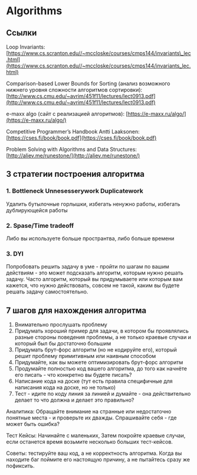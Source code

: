 # Algorithms

## Ссылки

Loop Invariants: [https://www.cs.scranton.edu//~mccloske/courses/cmps144/invariants\_lec.html](https://www.cs.scranton.edu//~mccloske/courses/cmps144/invariants_lec.html)

Comparison-based Lower Bounds for Sorting \(анализ возможного нижнего уровня сложности алгоритмов сортировки\): [http://www.cs.cmu.edu/~avrim/451f11/lectures/lect0913.pdf](http://www.cs.cmu.edu/~avrim/451f11/lectures/lect0913.pdf)

e-maxx algo \(сайт с реализацией алгоритмов\): [https://e-maxx.ru/algo/](https://e-maxx.ru/algo/)

Competitive Programmer’s Handbook Antti Laaksonen: [https://cses.fi/book/book.pdf](https://cses.fi/book/book.pdf)

Problem Solving with Algorithms and Data Structures: [http://aliev.me/runestone/](http://aliev.me/runestone/)

## 3 стратегии построения алгоритма

### 1. Bottleneck Unnesesserywork Duplicatework

Удалить бутылочные горлышки, избегать ненужно работы, избегать дублирующейся работы

### 2. Spase/Time tradeoff

Либо вы используете больше пространтва, либо больше времени

### 3. DYI

Попробовать решить задачу в уме - пройти по шагам по вашим действиям - это может подсказать алгоритм, которым нужно решать задачу. Часто алгоритм, который вы придумываете или которым вам кажется, что нужно действовать, совсем не такой, каким вы будете решать задачу самостоятельно.

## 7 шагов для нахождения алгоритма

1. Внимательно прослушать проблему
2. Придумать хороший пример для задачи, в котором бы проявлялись разные стороны поведения проблемы, а не только краевые случаи и который был бы достаточно большим
3. Придумать брут-форс алгоритм \(но не кодируйте его\), который решит проблему примитивным или наивным способом
4. Придумайте, как вы можете оптимизировать брут-форс алгоритм
5. Продумайте полностью код вашего алгоритма, до того как начнёте его писать - что конкретно вы будете писать?
6. Написание кода на доске \(тут есть правила специфичные для написания кода на доске, но не только\)
7. Тест - идите по коду линия за линией и думайте - она действительно делает то что должна и делает это правильно?

Аналитика: Обращайте внимание на странные или недостаточно понятные места - и проверьте их дважды. Спрашивайте себя - где может быть ошибка?

Тест Кейсы: Начинайте с маленьких, Затем покройте краевые случаи, если останется время возьмите несколько больших тест-кейсов.

Советы: тестируйте ваш код, а не корректность алгоритма. Когда вы находите баг поймите его настоящую причину, а не пытайтесь сразу же пофиксить.

